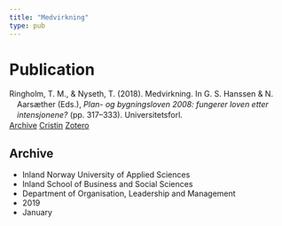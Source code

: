 ```yaml
---
title: "Medvirkning"
type: pub
---
```

<h1>Publication</h1>
<article id="csl-bib-container-7EYR4PE6" class="csl-bib-container">
  <div class="csl-bib-body" style="line-height: 1.35; padding-left: 1em; text-indent:-1em;">
  <div class="csl-entry">Ringholm, T. M., &amp; Nyseth, T. (2018). Medvirkning. In G. S. Hanssen &amp; N. Aars&#xE6;ther (Eds.), <i>Plan- og bygningsloven 2008: fungerer loven etter intensjonene?</i> (pp. 317&#x2013;333). Universitetsforl.</div>
</div>
  <div class="csl-bib-buttons">
    <a href="#taxonomy-article-7EYR4PE6" class="csl-bib-button">Archive</a>
    <a href="https://app.cristin.no/results/show.jsf?id=1658307" alt="Cristin URL" class="csl-bib-button">Cristin</a>
    <a href="http://zotero.org/groups/5022929/items/7EYR4PE6" alt="Zotero URL" class="csl-bib-button">Zotero</a>
  </div>
  <div id="csl-bib-meta-container-7EYR4PE6"></div>
</article>
<div id="csl-bib-meta-7EYR4PE6" class="csl-bib-meta">
  <article id="taxonomy-article-7EYR4PE6" class="taxonomy-article">
    <h1>Archive</h1>
    <ul>
      <li>Inland Norway University of Applied Sciences</li>
      <li>Inland School of Business and Social Sciences</li>
      <li>Department of Organisation, Leadership and Management</li>
      <li>2019</li>
      <li>January</li>
    </ul>
  </article>
</div>
